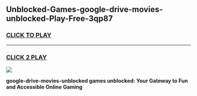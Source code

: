
## Unblocked-Games-google-drive-movies-unblocked-Play-Free-3qp87
<h3>
<a href="https://premium76.site?title=google-drive-movies-unblocked&ref=10A">CLICK TO PLAY</a></h3>
<hr>

<h3>
<a href="https://premium76.site?title=google-drive-movies-unblocked&ref=10A">CLICK 2 PLAY</a>
  
</h3>

<a href="https://premium76.site?title=google-drive-movies-unblocked&ref=10A"><img src="https://clearcache.store/games.png"></a>


**google-drive-movies-unblocked games unblocked: Your Gateway to Fun and Accessible Online Gaming**
